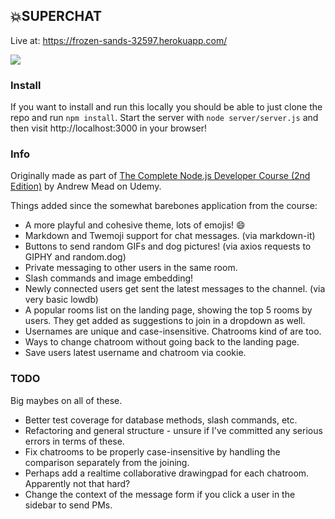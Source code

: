 ## 💥SUPERCHAT

Live at: https://frozen-sands-32597.herokuapp.com/

![](https://i.imgur.com/ikwxS6x.png)

### Install

If you want to install and run this locally you should be able to just clone the repo and run `npm install`.
Start the server with `node server/server.js` and then visit http://localhost:3000 in your browser!

### Info

Originally made as part of [The Complete Node.js Developer Course (2nd Edition)](https://www.udemy.com/the-complete-nodejs-developer-course-2/) by Andrew Mead on Udemy.

Things added since the somewhat barebones application from the course:

* A more playful and cohesive theme, lots of emojis! 😄
* Markdown and Twemoji support for chat messages. (via markdown-it)
* Buttons to send random GIFs and dog pictures! (via axios requests to GIPHY and random.dog)
* Private messaging to other users in the same room.
* Slash commands and image embedding!
* Newly connected users get sent the latest messages to the channel. (via very basic lowdb)
* A popular rooms list on the landing page, showing the top 5 rooms by users. They get added as suggestions to join in a dropdown as well.
* Usernames are unique and case-insensitive. Chatrooms kind of are too.
* Ways to change chatroom without going back to the landing page.
* Save users latest username and chatroom via cookie.

### TODO

Big maybes on all of these.

* Better test coverage for database methods, slash commands, etc.
* Refactoring and general structure - unsure if I've committed any serious errors in terms of these.
* Fix chatrooms to be properly case-insensitive by handling the comparison separately from the joining.
* Perhaps add a realtime collaborative drawingpad for each chatroom. Apparently not that hard?
* Change the context of the message form if you click a user in the sidebar to send PMs.
